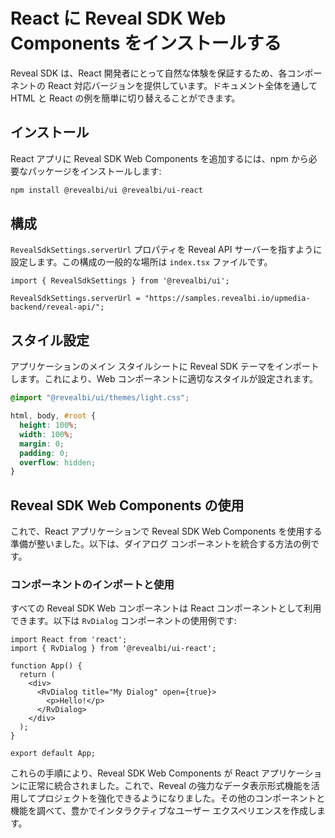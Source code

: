# React に Reveal SDK Web Components をインストールする

Reveal SDK は、React 開発者にとって自然な体験を保証するため、各コンポーネントの React 対応バージョンを提供しています。ドキュメント全体を通して HTML と React の例を簡単に切り替えることができます。

## インストール

React アプリに Reveal SDK Web Components を追加するには、npm から必要なパッケージをインストールします:

```bash npm2yarn
npm install @revealbi/ui @revealbi/ui-react
```

## 構成

`RevealSdkSettings.serverUrl` プロパティを Reveal API サーバーを指すように設定します。この構成の一般的な場所は `index.tsx` ファイルです。

```tsx
import { RevealSdkSettings } from '@revealbi/ui';

RevealSdkSettings.serverUrl = "https://samples.revealbi.io/upmedia-backend/reveal-api/";
```

## スタイル設定

アプリケーションのメイン スタイルシートに Reveal SDK テーマをインポートします。これにより、Web コンポーネントに適切なスタイルが設定されます。

```css
@import "@revealbi/ui/themes/light.css";

html, body, #root {
  height: 100%;
  width: 100%;
  margin: 0;
  padding: 0;
  overflow: hidden;
}
```

## Reveal SDK Web Components の使用

これで、React アプリケーションで Reveal SDK Web Components を使用する準備が整いました。以下は、ダイアログ コンポーネントを統合する方法の例です。

### コンポーネントのインポートと使用

すべての Reveal SDK Web コンポーネントは React コンポーネントとして利用できます。以下は `RvDialog` コンポーネントの使用例です:

```tsx
import React from 'react';
import { RvDialog } from '@revealbi/ui-react';

function App() {
  return (
    <div>
      <RvDialog title="My Dialog" open={true}>
        <p>Hello!</p>
      </RvDialog>
    </div>
  );
}

export default App;
```

これらの手順により、Reveal SDK Web Components が React アプリケーションに正常に統合されました。これで、Reveal の強力なデータ表示形式機能を活用してプロジェクトを強化できるようになりました。その他のコンポーネントと機能を調べて、豊かでインタラクティブなユーザー エクスペリエンスを作成します。